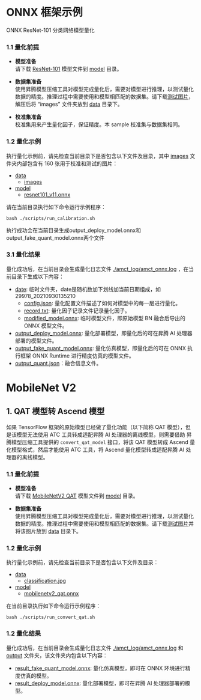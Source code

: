 # ONNX 框架示例

ONNX ResNet-101 分类网络模型量化

### 1.1 量化前提

+ **模型准备**  
请下载 [ResNet-101](https://obs-9be7.obs.cn-east-2.myhuaweicloud.com/models/amct_acl/resnet101_v11.onnx) 模型文件到 [model](./model/) 目录。

+ **数据集准备**  
使用昇腾模型压缩工具对模型完成量化后，需要对模型进行推理，以测试量化数据的精度。推理过程中需要使用和模型相匹配的数据集。请下载[测试图片](https://obs-9be7.obs.cn-east-2.myhuaweicloud.com/003_Atc_Models/AE/ATC%20Model/resnet-101_nuq/images.zip)，解压后将 “images” 文件夹放到 [data](./data/) 目录下。

+ **校准集准备**  
校准集用来产生量化因子，保证精度。本 sample 校准集与数据集相同。

### 1.2 量化示例

执行量化示例前，请先检查当前目录下是否包含以下文件及目录，其中 [images](./data/images/) 文件夹内部包含有 160 张用于校准和测试的图片：

+ [data](./data/)
  + [images](./data/images/)
+ [model](./model/)
  + [resnet101_v11.onnx](./model/resnet101_v11.onnx)

请在当前目录执行如下命令运行示例程序：
```none
bash ./scripts/run_calibration.sh
```
执行成功会在当前目录生成output_deploy_model.onnx和output_fake_quant_model.onnx两个文件

### 3.1 量化结果

量化成功后，在当前目录会生成量化日志文件 [./amct_log/amct_onnx.log](./amct_log/amct_onnx.log) ，在当前目录下生成以下内容：

+ [date](./date/): 临时文件夹，date是随机数加下划线加当前日期组成，如29978_20210930135210
  + [config.json](./date/config.json): 量化配置文件描述了如何对模型中的每一层进行量化。
  + [record.txt](./date/record.txt): 量化因子记录文件记录量化因子。
  + [modified_model.onnx](./date/modified_model.onnx): 临时模型文件，即原始模型 BN 融合后导出的 ONNX 模型文件。
+ [output_deploy_model.onnx](./output_deploy_model.onnx): 量化部署模型，即量化后的可在昇腾 AI 处理器部署的模型文件。
+ [output_fake_quant_model.onnx](./output_fake_quant_model.onnx): 量化仿真模型，即量化后的可在 ONNX 执行框架 ONNX Runtime 进行精度仿真的模型文件。
+ [output_quant.json](./outputs/calibration/resnet-101_quant.json)：融合信息文件。

# MobileNet V2

## 1. QAT 模型转 Ascend 模型
如果 TensorFlow 框架的原始模型已经做了量化功能（以下简称 QAT 模型），但是该模型无法使用 ATC 工具转成适配昇腾 AI 处理器的离线模型，则需要借助 昇腾模型压缩工具提供的 `convert_qat_model` 接口，将该 QAT 模型转成 Ascend 量化模型格式，然后才能使用 ATC 工具，将 Ascend 量化模型转成适配昇腾 AI 处理器的离线模型。

### 1.1 量化前提

+ **模型准备**  
请下载 [MobileNetV2 QAT](https://obs-9be7.obs.cn-east-2.myhuaweicloud.com/003_Atc_Models/AE/ATC%20Model/mobilenetv2_convert_qat/mobilenetv2_qat.onnx) 模型文件到 [model](./model/) 目录。

+ **数据集准备**  
使用昇腾模型压缩工具对模型完成量化后，需要对模型进行推理，以测试量化数据的精度。推理过程中需要使用和模型相匹配的数据集。请下载[测试图片](https://obs-9be7.obs.cn-east-2.myhuaweicloud.com/models/mobilenet_v2_calibration/classification.jpg)并将该图片放到 [data](./data/) 目录下。

### 1.2 量化示例

执行量化示例前，请先检查当前目录下是否包含以下文件及目录：

+ [data](./data/)
  + [classification.jpg](./data/classification.jpg)
+ [model](./model/)
  + [mobilenetv2_qat.onnx](./model/mobilenetv2_qat.onnx)

在当前目录执行如下命令运行示例程序：
```none
bash ./scripts/run_convert_qat.sh
```

### 1.2 量化结果

量化成功后，在当前目录会生成量化日志文件 [./amct_log/amct_onnx.log](./amct_log/amct_onnx.log) 和 [output](./output/) 文件夹，该文件夹内包含以下内容：
  + [result_fake_quant_model.onnx](./output/result_fake_quant_model.onnx): 量化仿真模型，即可在 ONNX 环境进行精度仿真的模型。
  + [result_deploy_model.onnx](./output/result_deploy_model.onnx): 量化部署模型，即可在昇腾 AI 处理器部署的模型。

